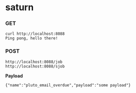 # saturn

### GET
	curl http://localhost:8088
	Ping pong, hello there!

### POST

	http://localhost:8088/job
	http://localhost:8088/sjob

**Payload**

	{"name":"pluto_email_overdue","payload":"some payload"}